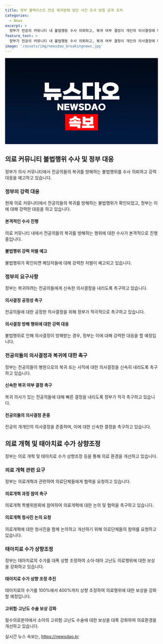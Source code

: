 ```yaml
---
title: 정부 블랙리스트 전공 복귀방해 엄단 사건 조사 방침 공개 조처
categories:
  - News
excerpt: >
  정부가 전공의 커뮤니티 내 불법행동 수사 의뢰하고, 복귀 여부 결정이 개인의 의사결정에 따라야 한다고 강조했습니다. 또한, 복귀를 방해하는 행위에 대해 강력 대응할 것이라고 밝혔으며, 의료계가 의료개혁 토론에 참여하고 태아치료 수가를 400% 상향 조정한다는 내용도 포함됐습니다. 병원에서 사직한 레지던트 수와 전공의 출근율에 관한 통계도 제공되었고, 다음 주 중대본에서 전공의 처분 조치를 발표할 예정이며 의료단체가 의료개혁에 참여해야 한다는 요청도 포함됐습니다. 
feature_text: >
  정부가 전공의 커뮤니티 내 불법행동 수사 의뢰하고, 복귀 여부 결정이 개인의 의사결정에 따라야 한다고 강조했습니다. 또한, 복귀를 방해하는 행위에 대해 강력 대응할 것이라고 밝혔으며, 의료계가 의료개혁 토론에 참여하고 태아치료 수가를 400% 상향 조정한다는 내용도 포함됐습니다. 병원에서 사직한 레지던트 수와 전공의 출근율에 관한 통계도 제공되었고, 다음 주 중대본에서 전공의 처분 조치를 발표할 예정이며 의료단체가 의료개혁에 참여해야 한다는 요청도 포함됐습니다. 
image: '/assets/img/newsdao_breakingnews.jpg'
---
```


<p><img src="/assets/img/newsdao_breakingnews.jpg" alt="flaretime 속보" /></p>

<h2 data-ke-size="size26">의료 커뮤니티 불법행위 수사 및 정부 대응</h2>

<p data-ke-size="size16">정부가 의사 커뮤니티에서 전공의들의 복귀를 방해하는 불법행위를 수사 의뢰하고 강력 대응을 예고하고 있습니다.</p>

<h3>정부의 강력 대응</h3>

<p data-ke-size="size16">현재 의료 커뮤니티에서 전공의들의 복귀를 방해하는 불법행위가 확인되었고, 정부는 이에 대해 강력한 대응을 하고 있습니다.</p>

<h4>본격적인 수사 진행</h4>

<p data-ke-size="size16">의료 커뮤니티 내에서 전공의들의 복귀를 방해하는 행위에 대한 수사가 본격적으로 진행 중입니다.</p>

<h4>불법행위 강력 처벌 예고</h4>

<p data-ke-size="size16">불법행위가 확인되면 해당자들에 대해 강력한 처벌이 예고되고 있습니다.</p>

<h3>정부의 요구사항</h3>

<p data-ke-size="size16">정부는 복귀하려는 전공의들에게 신속한 의사결정을 내리도록 촉구하고 있습니다.</p>

<h4>의사결정 공정성 촉구</h4>

<p data-ke-size="size16">전공의들에 대한 공정한 의사결정을 위해 정부가 적극적으로 촉구하고 있습니다.</p>

<h4>의사결정 방해 행위에 대한 강력 대응</h4>

<p data-ke-size="size16">불법행위로 인해 의사결정이 방해받는 경우, 정부는 이에 대해 강력한 대응을 할 예정입니다.</p>

<h3>전공의들의 의사결정과 복귀에 대한 촉구</h3>

<p data-ke-size="size16">정부는 전공의들이 병원으로의 복귀 또는 사직에 대한 의사결정을 신속히 내리도록 촉구하고 있습니다.</p>

<h4>신속한 복귀 여부 결정 촉구</h4>

<p data-ke-size="size16">복귀 의사가 있는 전공의들에 대해 빠른 결정을 내리도록 정부가 적극 촉구하고 있습니다.</p>

<h4>전공의들의 의사결정 존중</h4>

<p data-ke-size="size16">전공의 개개인의 의사결정을 존중하며, 이에 대한 신속한 결정을 촉구하고 있습니다.</p>

<h2 data-ke-size="size26">의료 개혁 및 태아치료 수가 상향조정</h2>

<p data-ke-size="size16">정부는 의료 개혁 및 태아치료 수가 상향조정 등을 통해 의료 환경을 개선하고 있습니다.</p>

<h3>의료 개혁 관련 요구</h3>

<p data-ke-size="size16">정부는 의료개혁과 관련하여 의료단체들에게 협력을 요청하고 있습니다.</p>

<h4>의료개혁 과정 참여 촉구</h4>

<p data-ke-size="size16">의료개혁 특별위원회에 참여하여 의료개혁에 대한 논의 및 협력을 촉구하고 있습니다.</p>

<h4>의료개혁 청사진 논의 요청</h4>

<p data-ke-size="size16">의료개혁에 대한 청사진을 함께 논의하고 개선하기 위해 의료단체들의 참여를 요청하고 있습니다.</p>

<h3>태아치료 수가 상향조정</h3>

<p data-ke-size="size16">정부는 태아치료의 수가를 대폭 상향 조정하여 소아·태아 고난도 의료행위에 대한 보상을 강화하고 있습니다.</p>

<h4>태아치료 수가 상향 조정 추진</h4>

<p data-ke-size="size16">태아치료의 수가를 100%에서 400%까지 상향 조정하여 의료행위에 대한 보상을 강화할 예정입니다.</p>

<h4>고위험·고난도 수술 보상 강화</h4>

<p data-ke-size="size16">필수의료분야에서 소아의 고위험·고난도 수술에 대한 보상을 대폭 강화하여 의료환경을 개선하고 있습니다.</p>
실시간 뉴스 속보는, <a href="https://newsdao.kr" rel="dofollow">https://newsdao.kr</a>


